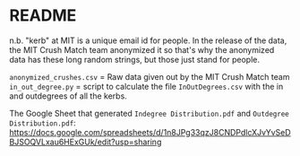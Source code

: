 README
======

n.b. "kerb" at MIT is a unique email id for people. In the release of the data, the MIT Crush Match team anonymized it so that's why the anonymized data has these long random strings, but those just stand for people.

`anonymized_crushes.csv` = Raw data given out by the MIT Crush Match team
`in_out_degree.py` = script to calculate the file `InOutDegrees.csv` with the in and outdegrees of all the kerbs. 

The Google Sheet that generated `Indegree Distribution.pdf` and `Outdegree Distribution.pdf`:
https://docs.google.com/spreadsheets/d/1n8JPg33qzJ8CNDPdlcXJvYvSeDBJSOQVLxau6HExGUk/edit?usp=sharing

